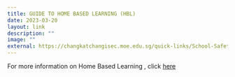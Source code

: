 ```yaml
---
title: GUIDE TO HOME BASED LEARNING (HBL)
date: 2023-03-20
layout: link
description: ""
image: ""
external: https://changkatchangisec.moe.edu.sg/quick-links/School-Safety/Guide-to-Home-Based-Learning-HBL/
---
```







For more information on Home Based Learning , click [here](http://staging.d2qn7m8qwv3497.amplifyapp.com/quick-links/School-Safety/Guide-to-Home-Based-Learning-HBL/)